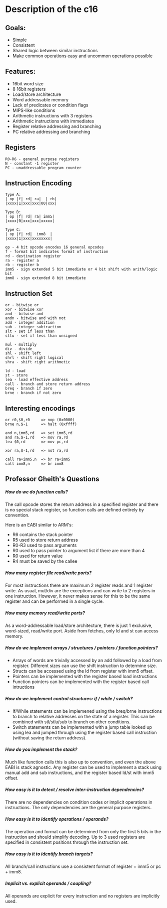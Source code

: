 # Description of the c16

## Goals:
 - Simple
 - Consistent
 - Shared logic between similar instructions
 - Make common operations easy and uncommon operations possible

## Features:
 - 16bit word size
 - 8 16bit registers
 - Load/store architecture
 - Word addressable memory
 - Lack of predicates or condition flags
 - MIPS-like conditions
 - Arithmetic instructions with 3 registers
 - Arithmetic instructions with immediates
 - Register relative addressing and branching
 - PC relative addressing and branching


## Registers

    R0-R6 - general purpose registers
    N - constant -1 register
    PC - unaddressable program counter


## Instruction Encoding

    Type A:
    | op |f| rd| ra|  | rb|
    |xxxx|1|xxx|xxx|00|xxx|
    
    Type B:
    | op |f| rd| ra| imm5|
    |xxxx|0|xxx|xxx|xxxxx|
    
    Type C:
    | op |f| rd|  imm8  |
    |xxxx|1|xxx|xxxxxxxx|
    
    op - 4 bit opcode encodes 16 general opcodes
    f - format bit indicates format of instruction
    rd - destination register
    ra - register a
    rb - register b
    imm5 - sign extended 5 bit immediate or 4 bit shift with arith/logic bit
    imm8 - sign extended 8 bit immediate
    

## Instruction Set

    or - bitwise or
    xor - bitwise xor
    and - bitwise and
    andn - bitwise and with not
    add - integer addition
    sub - integer subtraction
    slt - set if less than
    sltu - set if less than unsigned
    
    mul - multiply
    div - divide
    shl - shift left
    shrl - shift right logical
    shra - shift right arithmetic
    
    ld - load
    st - store
    lea - load effective address
    call - branch and store return address
    breq - branch if zero
    brne - branch if not zero


## Interesting encodings

    or r0,$0,r0     => nop (0x0000)
    brne n,$-1      => halt (0xffff)
    
    and n,imm5,rd   => set imm5,rd
    and ra,$-1,rd   => mov ra,rd
    lea $0,rd       => mov pc,rd
    
    xor ra,$-1,rd   => not ra,rd
    
    call ra+imm5,n  => br ra+imm5
    call imm8,n     => br imm8


## Professor Gheith's Questions

##### How do we do function calls?
The call opcode stores the return address in a specified register and there is 
no special stack register, so function calls are defined entirely by convention. 

Here is an EABI similar to ARM's:
 * R6 contains the stack pointer
 * R5 used to store return address
 * R0-R3 used to pass arguments
 * R0 used to pass pointer to argument list if there are more than 4
 * R0 used for return value
 * R4 must be saved by the callee

##### How many register file read/write ports?
For most instructions there are maximum 2 register reads and 1 register write.
As usual, mul/div are the exceptions and can write to 2 registers in one 
instruction. However, it never makes sense for this to be the same register 
and can be performed in a single cycle.

##### How many memory read/write ports?
As a word-addressable load/store architecture, there is just 1 exclusive, 
word-sized, read/write port. Aside from fetches, only ld and st can access memory.

##### How do we implement arrays / structures / pointers / function pointers?
 * Arrays of words are trivially accessed by an add followed by a load from 
   register. Different sizes can use the shift instruction to determine size.
 * Structs can be accessed using the ld from register with imm5 offset. 
 * Pointers can be implemented with the register based load instructions
 * Function pointers can be implemented with the register based call intructions

##### How do we implement control structures: if / while / switch?
 * If/While statements can be implemened using the breq/brne instructions to 
   branch to relative addresses on the state of a register. This can be 
   combined with stl/stlu/sub to branch on other conditions.
 * Switch statements can be implemented with a jump table looked up using 
   lea and jumped through using the register based call instruction 
   (without saving the return address).

##### How do you implement the stack?
Much like function calls this is also up to convention, and even the above 
EABI is stack agnostic. Any register can be used to implement a stack using 
manual add and sub instructions, and the register based ld/st with imm5 offset.

##### How easy is it to detect / resolve inter-instruction dependencies?
There are no dependencies on condition codes or implicit operations in 
instructions. The only dependencies are the general purpose registers.

##### How easy is it to identify operations / operands?
The operation and format can be determined from only the first 5 bits 
in the instruction and should simplify decoding. Up to 3 used registers are 
specified in consistent positions through the instruction set.

##### How easy is it to identify branch targets?
All branch/call instructions use a consistent format of 
register + imm5 or pc + imm8. 

##### Implicit vs. explicit operands / coupling?
All operands are explicit for every instruction and no registers 
are implicitly used.

